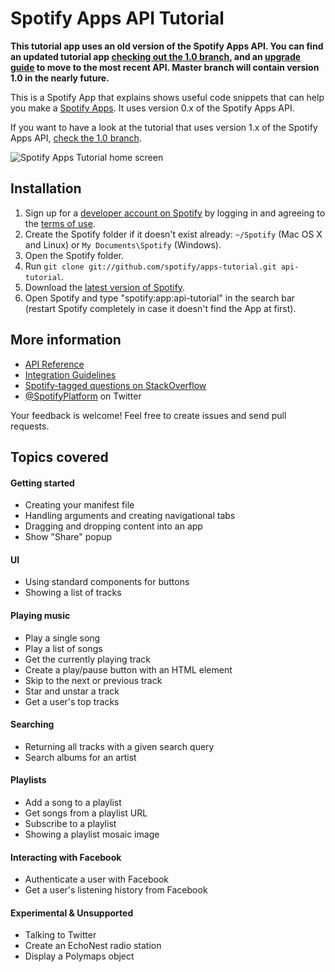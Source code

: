# Spotify Apps API Tutorial

**This tutorial app uses an old version of the Spotify Apps API. You can find an updated tutorial app [checking out the 1.0 branch](https://github.com/spotify/apps-tutorial/tree/1.0), and an [upgrade guide](https://developer.spotify.com/technologies/apps/upgrade-guide/1.0.0) to move to the most recent API. Master branch will contain version 1.0 in the nearly future.**

This is a Spotify App that explains shows useful code snippets that can help you make a 
[Spotify Apps](https://developer.spotify.com/technologies/apps/). It uses version 0.x of 
the Spotify Apps API.

If you want to have a look at the tutorial that uses version 1.x of the Spotify Apps API, 
[check the 1.0 branch](https://github.com/spotify/apps-tutorial/tree/1.0).

![Spotify Apps Tutorial home screen](https://github.com/spotify/apps-tutorial/raw/0.X/img/screenshot.png)

## Installation

 1. Sign up for a [developer account on Spotify](https://developer.spotify.com/technologies/apps/#developer-account) by logging in and agreeing to the [terms of use](https://developer.spotify.com/technologies/apps/terms-of-use/).
 2. Create the Spotify folder if it doesn't exist already: `~/Spotify` (Mac OS X and Linux) or `My Documents\Spotify` (Windows).
 3. Open the Spotify folder.
 4. Run `git clone git://github.com/spotify/apps-tutorial.git api-tutorial`.
 5. Download the [latest version of Spotify](http://spotify.com/download).
 6. Open Spotify and type "spotify:app:api-tutorial" in the search bar (restart Spotify completely in case it doesn't find the App at first).

## More information

 * [API Reference](https://developer.spotify.com/technologies/apps/docs/)
 * [Integration Guidelines](http://developer.spotify.com/download/spotify-apps-api/guidelines/)
 * [Spotify-tagged questions on StackOverflow](http://stackoverflow.com/questions/tagged/spotify)
 * [@SpotifyPlatform](https://twitter.com/#!/SpotifyPlatform) on Twitter

Your feedback is welcome! Feel free to create issues and send pull requests.

## Topics covered

#### Getting started

 * Creating your manifest file
 * Handling arguments and creating navigational tabs
 * Dragging and dropping content into an app
 * Show "Share" popup

#### UI

 * Using standard components for buttons
 * Showing a list of tracks

#### Playing music

 * Play a single song
 * Play a list of songs
 * Get the currently playing track
 * Create a play/pause button with an HTML element
 * Skip to the next or previous track
 * Star and unstar a track
 * Get a user's top tracks

#### Searching

 * Returning all tracks with a given search query
 * Search albums for an artist

#### Playlists

 * Add a song to a playlist
 * Get songs from a playlist URL
 * Subscribe to a playlist
 * Showing a playlist mosaic image

#### Interacting with Facebook

 * Authenticate a user with Facebook
 * Get a user's listening history from Facebook

#### Experimental & Unsupported

 * Talking to Twitter
 * Create an EchoNest radio station
 * Display a Polymaps object
